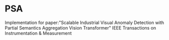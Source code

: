 # PSA
Implementation for paper:"Scalable Industrial Visual Anomaly Detection with Partial Semantics Aggregation Vision Transformer"
IEEE Transactions on Instrumentation & Measurement 
